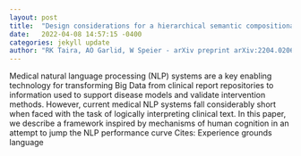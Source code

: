 ```yaml
---
layout: post
title:  "Design considerations for a hierarchical semantic compositional framework for medical natural language understanding"
date:   2022-04-08 14:57:15 -0400
categories: jekyll update
author: "RK Taira, AO Garlid, W Speier - arXiv preprint arXiv:2204.02067, 2022"
---
```

Medical natural language processing (NLP) systems are a key enabling technology for transforming Big Data from clinical report repositories to information used to support disease models and validate intervention methods. However, current medical NLP systems fall considerably short when faced with the task of logically interpreting clinical text. In this paper, we describe a framework inspired by mechanisms of human cognition in an attempt to jump the NLP performance curve Cites: Experience grounds language